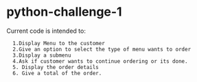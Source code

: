 # python-challenge-1

Current code is intended to:

      1.Display Menu to the customer 
      2.Give an option to select the type of menu wants to order 
      3.Display a submenu 
      4.Ask if customer wants to continue ordering or its done. 
      5. Display the order details 
      6. Give a total of the order. 
